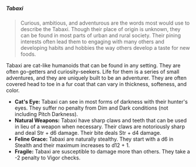 ##### Tabaxi
> Curious, ambitious, and adventurous are the words most would use to describe the Tabaxi. Though their place of origin is unknown, they can be found in most parts of urban and rural society. Their pining interests often lead them to engaging with many others and developing habits and hobbies the way others develop a taste for new foods.

Tabaxi are cat-like humanoids that can be found in any setting. They are often go-getters and curiosity-seekers. Life for them is a series of small adventures, and they are uniquely built to be an adventurer. They are often covered head to toe in a fur coat that can vary in thickness, softeness, and color.

- **Cat's Eye:** Tabaxi can see in most forms of darkness with their hunter's eyes. They suffer no penalty from Dim and Dark conditions (not including Pitch Darkness).
- **Natural Weapons:** Tabaxi have sharp claws and teeth that can be used in lieu of a weapon when necessary. Their claws are notoriously sharp and deal Str + d6 damage. Their bite deals Str + d4 damage.
- **Feline Grace:** Tabaxi are naturally stealthy. They start with a d6 in Stealth and their maximum increases to d12 + 1.
- **Fragile:** Tabaxi are susceptible to damage more than others. They take a -2 penalty to Vigor checks.